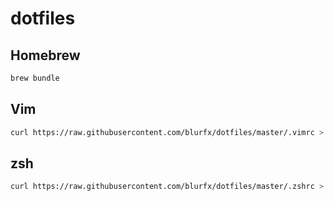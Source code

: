 # dotfiles

## Homebrew
```sh
brew bundle
```

## Vim
```sh
curl https://raw.githubusercontent.com/blurfx/dotfiles/master/.vimrc > ~/.vimrc
```

## zsh

```sh
curl https://raw.githubusercontent.com/blurfx/dotfiles/master/.zshrc > ~/.zshrc
```
